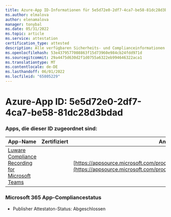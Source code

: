 ```yaml
---
title: Azure-App ID-Informationen für 5e5d72e0-2df7-4ca7-be58-81dc28d3bdad
ms.author: elmalova
author: elenamalova
manager: tonybal
ms.date: 05/31/2022
ms.topic: article
ms.service: attestation
certification_type: attested
description: Alle verfügbaren Sicherheits- und Complianceinformationen für 5e5d72e0-2df7-4ca7-be58-81dc28d3bdad.
ms.openlocfilehash: 53e4379577008863f15d73960e984cb24fdd971d
ms.sourcegitcommit: 29a4475d630d2f1d0755a6322eb994646322aca1
ms.translationtype: MT
ms.contentlocale: de-DE
ms.lasthandoff: 06/01/2022
ms.locfileid: "65805229"
---
```

# <a name="azure-app-id-5e5d72e0-2df7-4ca7-be58-81dc28d3bdad"></a>Azure-App ID: 5e5d72e0-2df7-4ca7-be58-81dc28d3bdad


### <a name="apps-associated-with-this-id"></a>Apps, die dieser ID zugeordnet sind:
| **App-Name** | **Zertifiziert** | **Anzeigen in AppSource** |
|--------------|---------------|-----------------------|
| [Luware Compliance Recording for Microsoft Teams](../forward/luwareagzurich.recording_azure_marketplace.md) |  | [https://appsource.microsoft.com/product/office/luwareagzurich.recording_azure_marketplace](https://appsource.microsoft.com/product/office/luwareagzurich.recording_azure_marketplace) |

### <a name="microsoft-365-app-compliance-status"></a>Microsoft 365 App-Compliancestatus
- Publisher Attestaton-Status: Abgeschlossen
